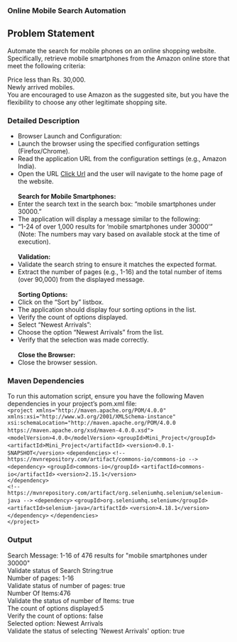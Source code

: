 ### Online Mobile Search Automation
## Problem Statement
Automate the search for mobile phones on an online shopping website. Specifically, retrieve mobile smartphones from the Amazon online store that meet the following criteria:

Price less than Rs. 30,000.<br>
Newly arrived mobiles.<br>
You are encouraged to use Amazon as the suggested site, but you have the flexibility to choose any other legitimate shopping site.

### Detailed Description
 - Browser Launch and Configuration:<br>
 - Launch the browser using the specified configuration settings (Firefox/Chrome).<br>
 - Read the application URL from the configuration settings (e.g., Amazon India).<br>
 - Open the URL [Click Url](https://www.amazon.in/) and the user will navigate to the home page of the website.<br><br>
**Search for Mobile Smartphones:**<br>
 - Enter the search text in the search box: “mobile smartphones under 30000.”<br>
 - The application will display a message similar to the following:<br>
 - “1-24 of over 1,000 results for ‘mobile smartphones under 30000’” (Note: The numbers may vary based on available stock at the time of execution).<br><br>
**Validation:**<br>
 - Validate the search string to ensure it matches the expected format.<br>
 - Extract the number of pages (e.g., 1-16) and the total number of items (over 90,000) from the displayed message.<br><br>
**Sorting Options:**<br>
 - Click on the “Sort by” listbox.<br>
 - The application should display four sorting options in the list.<br>
 - Verify the count of options displayed.<br>
 - Select “Newest Arrivals”:<br>
 - Choose the option “Newest Arrivals” from the list.<br>
 - Verify that the selection was made correctly.<br><br>
**Close the Browser:**<br>
 - Close the browser session.<br>


### Maven Dependencies
To run this automation script, ensure you have the following Maven dependencies in your project’s pom.xml file:<br>
`<project xmlns="http://maven.apache.org/POM/4.0.0" xmlns:xsi="http://www.w3.org/2001/XMLSchema-instance" xsi:schemaLocation="http://maven.apache.org/POM/4.0.0 https://maven.apache.org/xsd/maven-4.0.0.xsd">`
`  <modelVersion>4.0.0</modelVersion>`
  `<groupId>Mini_Project</groupId>`
  `<artifactId>Mini_Project</artifactId>`
  `<version>0.0.1-SNAPSHOT</version>`
  `<dependencies>`
  `<!-- https://mvnrepository.com/artifact/commons-io/commons-io -->`
`<dependency>`
    `<groupId>commons-io</groupId>`
    `<artifactId>commons-io</artifactId>`
    `<version>2.15.1</version>`<br>
`</dependency>`<br>
`<!-- https://mvnrepository.com/artifact/org.seleniumhq.selenium/selenium-java -->`
`<dependency>`
    `<groupId>org.seleniumhq.selenium</groupId>`
    `<artifactId>selenium-java</artifactId>`
    `<version>4.18.1</version>`<br>
`</dependency>`
  `</dependencies>`<br>
`</project>`


### Output
Search Message: 1-16 of 476 results for "mobile smartphones under 30000"<br>
Validate status of Search String:true<br>
Number of pages: 1-16<br>
Validate status of number of pages: true<br>
Number Of Items:476<br>
Validate the status of number of Items: true<br>
The count of options displayed:5<br>
Verify the count of options: false<br>
Selected option: Newest Arrivals<br>
Validate the status of selecting 'Newest Arrivals' option: true<br>